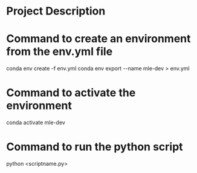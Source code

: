 # Project Description

# Command to create an environment from the env.yml file
conda env create -f env.yml
conda env export --name mle-dev > env.yml

# Command to activate the environment
conda activate mle-dev

# Command to run the python script
python <scriptname.py>